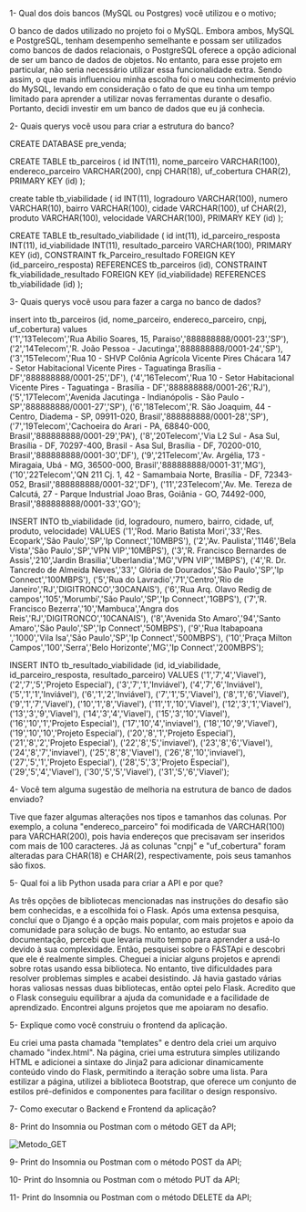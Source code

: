 1-	Qual dos dois bancos (MySQL ou Postgres) você utilizou e o motivo;

O banco de dados utilizado no projeto foi o MySQL. Embora ambos, MySQL e PostgreSQL, tenham desempenho semelhante e possam ser utilizados como bancos de dados relacionais, o PostgreSQL oferece a opção adicional de ser um banco de dados de objetos. No entanto, para esse projeto em particular, não seria necessário utilizar essa funcionalidade extra. Sendo assim, o que mais influenciou minha escolha foi o meu conhecimento prévio do MySQL, levando em consideração o fato de que eu tinha um tempo limitado para aprender a utilizar novas ferramentas durante o desafio. Portanto, decidi investir em um banco de dados que eu já conhecia.

2-	Quais querys você usou para criar a estrutura do banco? 

CREATE DATABASE pre_venda;

CREATE TABLE tb_parceiros (
    id INT(11),
    nome_parceiro VARCHAR(100),
    endereco_parceiro VARCHAR(200),
    cnpj CHAR(18),
	uf_cobertura CHAR(2),
    PRIMARY KEY (id)
);

create table tb_viabilidade (
    id INT(11),
    logradouro VARCHAR(100),
    numero VARCHAR(10),
    bairro VARCHAR(100),
    cidade VARCHAR(100),
    uf CHAR(2),   
    produto VARCHAR(100),
    velocidade VARCHAR(100),
    PRIMARY KEY (id)
);

CREATE TABLE tb_resultado_viabilidade (
	id int(11),
    id_parceiro_resposta INT(11),
    id_viabilidade INT(11),
    resultado_parceiro VARCHAR(100),
    PRIMARY KEY (id),
    CONSTRAINT fk_Parceiro_resultado FOREIGN KEY (id_parceiro_resposta) REFERENCES tb_parceiros (id),
    CONSTRAINT fk_viabilidade_resultado FOREIGN KEY (id_viabilidade) REFERENCES tb_viabilidade (id)
);


3-	Quais querys você usou para fazer a carga no banco de dados? 

insert into tb_parceiros (id, nome_parceiro, endereco_parceiro, cnpj, uf_cobertura)
 values 	
('1','13Telecom','Rua Abilio Soares, 15, Paraiso','888888888/0001-23','SP'),
('2','14Telecom','R. João Pessoa - Jacutinga','888888888/0001-24','SP'),
('3','15Telecom','Rua 10 - SHVP Colônia Agrícola Vicente Pires Chácara 147 - Setor Habitacional Vicente Pires - Taguatinga Brasília - DF','888888888/0001-25','DF'),
('4','16Telecom','Rua 10 - Setor Habitacional Vicente Pires - Taguatinga -  Brasília - DF','888888888/0001-26','RJ'),
('5','17Telecom','Avenida Jacutinga - Indianópolis - São Paulo - SP','888888888/0001-27','SP'),
('6','18Telecom','R. São Joaquim, 44 - Centro, Diadema - SP, 09911-020, Brasil','888888888/0001-28','SP'),
('7','19Telecom','Cachoeira do Arari - PA, 68840-000, Brasil','888888888/0001-29','PA'),
('8','20Telecom','Via L2 Sul - Asa Sul, Brasília - DF, 70297-400, Brasil - Asa Sul, Brasília - DF, 70200-010, Brasil','888888888/0001-30','DF'),
('9','21Telecom','Av. Argélia, 173 - Miragaia, Ubá - MG, 36500-000, Brasil','888888888/0001-31','MG'),
('10','22Telecom','QN 211 Cj. 1, 42 - Samambaia Norte, Brasília - DF, 72343-052, Brasil','888888888/0001-32','DF'),
('11','23Telecom','Av. Me. Tereza de Calcutá, 27 - Parque Industrial Joao Bras, Goiânia - GO, 74492-000, Brasil','888888888/0001-33','GO');


INSERT INTO tb_viabilidade (id, logradouro, numero, bairro, cidade, uf, produto, velocidade)
VALUES 
('1','Rod. Mario Batista Mori','33','Res. Ecopark','São Paulo','SP','Ip Connect','10MBPS'),
('2','Av. Paulista','1146','Bela Vista','São Paulo','SP','VPN VIP','10MBPS'),
('3','R. Francisco Bernardes de Assis','210','Jardin Brasilia','Uberlandia','MG','VPN VIP','1MBPS'),
('4','R. Dr. Tancredo de Almeida Neves','33',' Glória de Dourados','São Paulo','SP','Ip Connect','100MBPS'),
('5','Rua do Lavradio','71','Centro','Rio de Janeiro','RJ','DIGITRONCO','30CANAIS'),
('6','Rua Arq. Olavo Redig de campos','105','Morumbi','São Paulo','SP','Ip Connect','1GBPS'),
('7','R. Francisco Bezerra','10','Mambuca','Angra dos Reis','RJ','DIGITRONCO','10CANAIS'),
('8','Avenida Sto Amaro','94','Santo Amaro','São Paulo','SP','Ip Connect','50MBPS'), 
('9','Rua Itabapoana ','1000','Vila Isa','São Paulo','SP','Ip Connect','500MBPS'),
('10','Praça Milton Campos','100','Serra','Belo Horizonte','MG','Ip Connect','200MBPS');


INSERT INTO tb_resultado_viabilidade (id, id_viabilidade, id_parceiro_resposta, resultado_parceiro) VALUES 
('1','7','4','Viavel'),
('2','7','5','Projeto Especial'),
('3','7','1','Inviável'),
('4','7','6','Inviável'),
('5','1','1','Inviável'),
('6','1','2','Inviável'),
('7','1','5','Viavel'),
('8','1','6','Viavel'),
('9','1','7','Viavel'),
('10','1','8','Viavel'),
('11','1','10','Viavel'),
('12','3','1','Viavel'),
('13','3','9','Viavel'),
('14','3','4','Viavel'),
('15','3','10','Viavel'),
('16','10','1','Projeto Especial'),
('17','10','4','inviavel'),
('18','10','9','Viavel'),
('19','10','10','Projeto Especial'),
('20','8','1','Projeto Especial'),
('21','8','2','Projeto Especial'),
('22','8','5','inviavel'),
('23','8','6','Viavel'),
('24','8','7','inviavel'),
('25','8','8','Viavel'),
('26','8','10','inviavel'),
('27','5','1','Projeto Especial'),
('28','5','3','Projeto Especial'),
('29','5','4','Viavel'),
('30','5','5','Viavel'),
('31','5','6','Viavel');


4-	Você tem alguma sugestão de melhoria na estrutura de banco de dados enviado? 

Tive que fazer algumas alterações nos tipos e tamanhos das colunas. Por exemplo, a coluna "endereco_parceiro" foi modificada de VARCHAR(100) para VARCHAR(200), pois havia endereços que precisavam ser inseridos com mais de 100 caracteres. Já as colunas "cnpj" e "uf_cobertura" foram alteradas para CHAR(18) e CHAR(2), respectivamente, pois seus tamanhos são fixos.

5- Qual foi a lib Python usada para criar a API e por que? 

As três opções de bibliotecas mencionadas nas instruções do desafio são bem conhecidas, e a escolhida foi o Flask. Após uma extensa pesquisa, concluí que o Django é a opção mais popular, com mais projetos e apoio da comunidade para solução de bugs. No entanto, ao estudar sua documentação, percebi que levaria muito tempo para aprender a usá-lo devido à sua complexidade. Então, pesquisei sobre o FASTApi e descobri que ele é realmente simples. Cheguei a iniciar alguns projetos e aprendi sobre rotas usando essa biblioteca. No entanto, tive dificuldades para resolver problemas simples e acabei desistindo. Já havia gastado várias horas valiosas nessas duas bibliotecas, então optei pelo Flask. Acredito que o Flask conseguiu equilibrar a ajuda da comunidade e a facilidade de aprendizado. Encontrei alguns projetos que me apoiaram no desafio.

5-	Explique como você construiu o frontend da aplicação. 

Eu criei uma pasta chamada "templates" e dentro dela criei um arquivo chamado "index.html". Na página, criei uma estrutura simples utilizando HTML e adicionei a sintaxe do Jinja2 para adicionar dinamicamente conteúdo vindo do Flask, permitindo a iteração sobre uma lista. Para estilizar a página, utilizei a biblioteca Bootstrap, que oferece um conjunto de estilos pré-definidos e componentes para facilitar o design responsivo.

7- Como executar o Backend e Frontend da aplicação? 



8- Print do Insomnia ou Postman com o método GET da API; 

![Metodo_GET](https://github.com/fbelam/Desafio-desenvolvedor-Full-Stack/assets/36649120/154a6da4-ec67-4ce5-a2d3-f2d171fef2d6)


9- Print do Insomnia ou Postman com o método POST da API; 

10- Print do Insomnia ou Postman com o método PUT da API; 

11- Print do Insomnia ou Postman com o método DELETE da API; 

